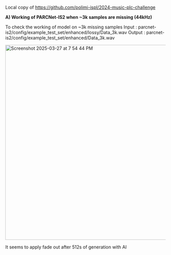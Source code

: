 Local copy of https://github.com/polimi-ispl/2024-music-plc-challenge

**A) Working of PARCNet-IS2 when ~3k samples are missing (44kHz)**

To check the working of model on ~3k missing samples
Input : parcnet-is2/config/example_test_set/enhanced/lossy/Data_3k.wav
Output : parcnet-is2/config/example_test_set/enhanced/Data_3k.wav

<img width="614" alt="Screenshot 2025-03-27 at 7 54 44 PM" src="https://github.com/user-attachments/assets/f12b9087-816b-442f-9a5c-5a046d89b54e" />

It seems to apply fade out after 512s of generation with AI
